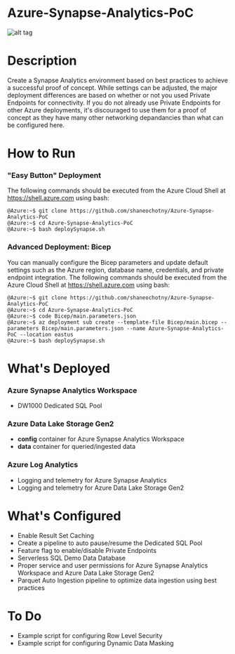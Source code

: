 # Azure-Synapse-Analytics-PoC

![alt tag](https://raw.githubusercontent.com/shaneochotny/Azure-Synapse-Analytics-PoC\/main/Images/Synapse-Analytics-PoC-Architecture.gif)

# Description

Create a Synapse Analytics environment based on best practices to achieve a successful proof of concept. While settings can be adjusted, 
the major deployment differences are based on whether or not you used Private Endpoints for connectivity. If you do not already use 
Private Endpoints for other Azure deployments, it's discouraged to use them for a proof of concept as they have many other networking 
depandancies than what can be configured here.


# How to Run

### "Easy Button" Deployment
The following commands should be executed from the Azure Cloud Shell at https://shell.azure.com using bash:
```
@Azure:~$ git clone https://github.com/shaneochotny/Azure-Synapse-Analytics-PoC
@Azure:~$ cd Azure-Synapse-Analytics-PoC
@Azure:~$ bash deploySynapse.sh 
```

### Advanced Deployment: Bicep
You can manually configure the Bicep parameters and update default settings such as the Azure region, database name, credentials, and private endpoint integration. The following commands should be executed from the Azure Cloud Shell at https://shell.azure.com using bash:
```
@Azure:~$ git clone https://github.com/shaneochotny/Azure-Synapse-Analytics-PoC
@Azure:~$ cd Azure-Synapse-Analytics-PoC
@Azure:~$ code Bicep/main.parameters.json
@Azure:~$ az deployment sub create --template-file Bicep/main.bicep --parameters Bicep/main.parameters.json --name Azure-Synapse-Analytics-PoC --location eastus
@Azure:~$ bash deploySynapse.sh 
```

# What's Deployed

### Azure Synapse Analytics Workspace
- DW1000 Dedicated SQL Pool

### Azure Data Lake Storage Gen2
- <b>config</b> container for Azure Synapse Analytics Workspace
- <b>data</b> container for queried/ingested data

### Azure Log Analytics
- Logging and telemetry for Azure Synapse Analytics
- Logging and telemetry for Azure Data Lake Storage Gen2

# What's Configured
- Enable Result Set Caching
- Create a pipeline to auto pause/resume the Dedicated SQL Pool
- Feature flag to enable/disable Private Endpoints
- Serverless SQL Demo Data Database
- Proper service and user permissions for Azure Synapse Analytics Workspace and Azure Data Lake Storage Gen2
- Parquet Auto Ingestion pipeline to optimize data ingestion using best practices

# To Do
- Example script for configuring Row Level Security
- Example script for configuring Dynamic Data Masking
